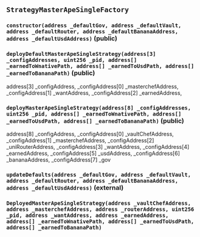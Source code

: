 ## `StrategyMasterApeSingleFactory`






### `constructor(address _defaultGov, address _defaultVault, address _defaultRouter, address _defaultBananaAddress, address _defaultUsdAddress)` (public)





### `deployDefaultMasterApeSingleStrategy(address[3] _configAddresses, uint256 _pid, address[] _earnedToWnativePath, address[] _earnedToUsdPath, address[] _earnedToBananaPath)` (public)

address[3] _configAddress,
    _configAddress[0] _masterchefAddress,
    _configAddress[1] _wantAddress,
    _configAddress[2] _earnedAddress,



### `deployMasterApeSingleStrategy(address[8] _configAddresses, uint256 _pid, address[] _earnedToWnativePath, address[] _earnedToUsdPath, address[] _earnedToBananaPath)` (public)

address[8] _configAddress,
    _configAddress[0] _vaultChefAddress,
    _configAddress[1] _masterchefAddress,
    _configAddress[2] _uniRouterAddress,
    _configAddress[3] _wantAddress,
    _configAddress[4]  _earnedAddress,
    _configAddress[5]  _usdAddress,
    _configAddress[6]  _bananaAddress,
    _configAddress[7]  _gov



### `updateDefaults(address _defaultGov, address _defaultVault, address _defaultRouter, address _defaultBananaAddress, address _defaultUsdAddress)` (external)






### `DeployedMasterApeSingleStrategy(address _vaultChefAddress, address _masterchefAddress, address _routerAddress, uint256 _pid, address _wantAddress, address _earnedAddress, address[] _earnedToWnativePath, address[] _earnedToUsdPath, address[] _earnedToBananaPath)`





